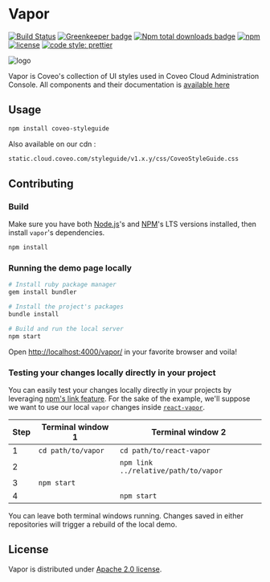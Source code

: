 # Vapor

[![Build Status](https://img.shields.io/travis/coveo/vapor.svg?style=flat-square)](https://travis-ci.org/coveo/vapor)
[![Greenkeeper badge](https://badges.greenkeeper.io/coveo/vapor.svg?style=flat-square)](https://greenkeeper.io/)
[![Npm total downloads badge](https://img.shields.io/npm/dt/coveo-styleguide.svg?style=flat-square)](https://www.npmjs.com/package/coveo-styleguide)
[![npm](https://img.shields.io/npm/v/coveo-styleguide.svg?maxAge=2592000&style=flat-square)](https://www.npmjs.com/package/coveo-styleguide)
[![license](https://img.shields.io/hexpm/l/plug.svg?style=flat-square)](LICENSE)
[![code style: prettier](https://img.shields.io/badge/code_style-prettier-ff69b4.svg?style=flat-square)](https://github.com/prettier/prettier)

![logo](vapor.gif)

Vapor is Coveo's collection of UI styles used in Coveo Cloud Administration Console. All components and their documentation is [available here](http://coveo.github.io/vapor/general-guidelines/#content-numbers)

## Usage

```bash
npm install coveo-styleguide
```

Also available on our cdn :

```txt
static.cloud.coveo.com/styleguide/v1.x.y/css/CoveoStyleGuide.css
```

## Contributing

### Build

Make sure you have both [Node.js](https://nodejs.org/)'s and [NPM](https://www.npmjs.com/package/npm)'s LTS versions installed, then install `vapor`'s dependencies.

```bash
npm install
```

### Running the demo page locally

```bash
# Install ruby package manager
gem install bundler

# Install the project's packages
bundle install

# Build and run the local server
npm start
```

Open [http://localhost:4000/vapor/](http://localhost:4000/vapor/) in your favorite browser and voila!

### Testing your changes locally directly in your project

You can easily test your changes locally directly in your projects by leveraging [npm's link feature](https://docs.npmjs.com/cli/link). For the sake of the example, we'll suppose we want to use our local `vapor` changes inside [`react-vapor`](https://github.com/coveo/react-vapor).

| Step | Terminal window 1  | Terminal window 2                    |
| ---- | ------------------ | ------------------------------------ |
| 1    | `cd path/to/vapor` | `cd path/to/react-vapor`             |
| 2    |                    | `npm link ../relative/path/to/vapor` |
| 3    | `npm start`        |                                      |
| 4    |                    | `npm start`                          |

You can leave both terminal windows running. Changes saved in either repositories will trigger a rebuild of the local demo.

## License

Vapor is distributed under [Apache 2.0 license](LICENSE).
